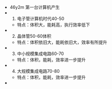 - 46y2m 第一台计算机产生
- 1. 电子管计算机时代40-50
	- 特点：体积大，能耗高，执行效率低下
- 2. 晶体管50-60体积
	- 特点：体积依旧大，能耗依旧大，效率有所提升
- 3. 中小规模集成电路60-70
	- 特点：体积，能耗，效率进一步提升
- 4. 大规模集成电路70-80
	- 特点：体积，能耗，效率进一步提升
-
